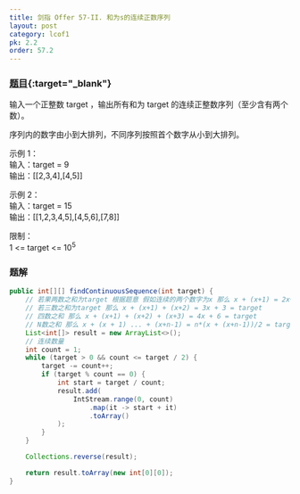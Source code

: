 ```yaml
---
title: 剑指 Offer 57-II. 和为s的连续正数序列
layout: post
category: lcof1
pk: 2.2
order: 57.2
---
```


### [题目](https://leetcode-cn.com/problems/he-wei-sde-lian-xu-zheng-shu-xu-lie-lcof/){:target="_blank"}

输入一个正整数 target ，输出所有和为 target 的连续正整数序列（至少含有两个数）。

序列内的数字由小到大排列，不同序列按照首个数字从小到大排列。

示例 1：  
输入：target = 9  
输出：[[2,3,4],[4,5]]

示例 2：  
输入：target = 15  
输出：[[1,2,3,4,5],[4,5,6],[7,8]]


限制：  
1 <= target <= 10<sup>5</sup>

### 题解

```java
public int[][] findContinuousSequence(int target) {
    // 若果两数之和为target 根据题意 假如连续的两个数字为x 那么 x + (x+1) = 2x+1 = target
    // 若三数之和为target 那么 x + (x+1) + (x+2) = 3x + 3 = target
    // 四数之和 那么 x + (x+1) + (x+2) + (x+3) = 4x + 6 = target
    // N数之和 那么 x + (x + 1) ... + (x+n-1) = n*(x + (x+n-1))/2 = target
    List<int[]> result = new ArrayList<>();
    // 连续数量
    int count = 1;
    while (target > 0 && count <= target / 2) {
        target -= count++;
        if (target % count == 0) {
            int start = target / count;
            result.add(
                IntStream.range(0, count)
                    .map(it -> start + it)
                    .toArray()
            );
        }
    }

    Collections.reverse(result);

    return result.toArray(new int[0][0]);
}
```